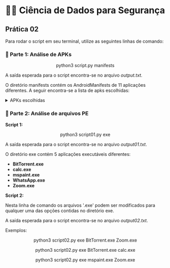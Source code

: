 # 👩‍💻 Ciência de Dados para Segurança 
## Prática 02
Para rodar o script em seu terminal, utilize as seguintes linhas de comando: 
### 📌 Parte 1: Análise de APKs
<p align="center"> python3 script.py manifests </p>

A saída esperada para o script encontra-se no arquivo *output.txt.* 

O diretório manifests contém os AndroidManifests de 11 aplicações diferentes. A seguir encontra-se a lista de apks escolhidas: 
<details> 
    <summary> APKs escolhidas </summary>
    
- **Entertainment**
    1. Globoplay 3.109.0 (nodpi) (Android 5.0+)

        [https://www.apkmirror.com/apk/globo-comunicacao-e-participacoes-s-a/globo-play/globo-play-3-109-0-release/globoplay-3-109-0-android-apk-download/download/?forcebaseapk](https://www.apkmirror.com/apk/globo-comunicacao-e-participacoes-s-a/globo-play/globo-play-3-109-0-release/globoplay-3-109-0-android-apk-download/download/?forcebaseapk)

    2. Globoplay 3.100.0 (nodpi) (Android 5.0+)

        [https://www.apkmirror.com/apk/globo-comunicacao-e-participacoes-s-a/globo-play/globo-play-3-100-0-release/globoplay-3-100-0-android-apk-download/download/?forcebaseapk](https://www.apkmirror.com/apk/globo-comunicacao-e-participacoes-s-a/globo-play/globo-play-3-100-0-release/globoplay-3-100-0-android-apk-download/download/?forcebaseapk)

- **Education**
    1. TED 4.5.6 (Android 5.0+)

        [https://www.apkmirror.com/apk/ted-conference/ted/ted-4-5-6-release/ted-4-5-6-android-apk-download/download/](https://www.apkmirror.com/apk/ted-conference/ted/ted-4-5-6-release/ted-4-5-6-android-apk-download/download/)

    2. Udemy - Online Courses 6.18.0 (nodpi) (Android 6.0+)

        [https://www.apkmirror.com/apk/udemy/udemy-online-courses/udemy-online-courses-6-18-0-release/udemy-online-courses-6-18-0-android-apk-download/download/?forcebaseapk](https://www.apkmirror.com/apk/udemy/udemy-online-courses/udemy-online-courses-6-18-0-release/udemy-online-courses-6-18-0-android-apk-download/download/?forcebaseapk)

- **Productive**
    1. Todoist: To-Do List, Tasks & Reminders v7762 (nodpi) (Android 6.0+)

        [https://www.apkmirror.com/apk/doist/todoist/todoist-v7762-release/todoist-to-do-list-tasks-reminders-v7762-android-apk-download/download/?forcebaseapk](https://www.apkmirror.com/apk/doist/todoist/todoist-v7762-release/todoist-to-do-list-tasks-reminders-v7762-android-apk-download/download/?forcebaseapk)

    2. Basecamp 3 3.20.1 (Android 6.0+)

        [https://www.apkmirror.com/apk/basecamp/basecamp-3/basecamp-3-3-20-1-release/basecamp-3-3-20-1-android-apk-download/download/](https://www.apkmirror.com/apk/basecamp/basecamp-3/basecamp-3-3-20-1-release/basecamp-3-3-20-1-android-apk-download/download/)

- **Communication**
    1. WhatsApp Messenger 2.21.4.12 beta (x86_64) (Android 4.1+)

        [https://www.apkmirror.com/apk/whatsapp-inc/whatsapp/whatsapp-2-21-4-12-release/whatsapp-messenger-2-21-4-12-4-android-apk-download/download/](https://www.apkmirror.com/apk/whatsapp-inc/whatsapp/whatsapp-2-21-4-12-release/whatsapp-messenger-2-21-4-12-4-android-apk-download/download/)

    2. Telegram 7.4.2 (Android 4.1+)

        [https://www.apkmirror.com/apk/telegram-fz-llc/telegram/telegram-7-4-2-release/telegram-7-4-2-8-android-apk-download/download/](https://www.apkmirror.com/apk/telegram-fz-llc/telegram/telegram-7-4-2-release/telegram-7-4-2-8-android-apk-download/download/)

- **Books & Reference**
    1. @Voice Aloud Reader (TTS Reader) 22.6.7 (nodpi)
    2. Audible: audiobooks, podcasts & audio stories 2.67.2 (Android 4.1+)
- **Art & Design**
    1. Canva: Graphic Design, Video Collage, Logo Maker 2.98.2 (Android 5.0+)

        [https://www.apkmirror.com/apk/canva/canva-free-photo-editor-graphic-design-tool/canva-free-photo-editor-graphic-design-tool-2-98-2-release/canva-graphic-design-video-collage-logo-maker-2-98-2-android-apk-download/download/](https://www.apkmirror.com/apk/canva/canva-free-photo-editor-graphic-design-tool/canva-free-photo-editor-graphic-design-tool-2-98-2-release/canva-graphic-design-video-collage-logo-maker-2-98-2-android-apk-download/download/)

</details> 

### 📌 Parte 2: Análise de arquivos PE
**Script 1:**

<p align="center"> python3 script01.py exe </p>

A saída esperada para o script encontra-se no arquivo *output01.txt*. 

O diretório exe contém 5 aplicações executáveis diferentes:
- **BitTorrent.exe**
- **calc.exe**
- **mspaint.exe**
- **WhatsApp.exe**
- **Zoom.exe**

**Script 2:**

Nesta linha de comando os arquivos '.exe' podem ser modificados para qualquer uma das opções contidas no diretório exe. 

A saída esperada para o script encontra-se no arquivo *output02.txt*. 

Exemplos:

<p align="center"> python3 script02.py exe BitTorrent.exe Zoom.exe </p>

<p align="center"> python3 script02.py exe BitTorrent.exe calc.exe </p>
 
<p align="center"> python3 script02.py exe mspaint.exe Zoom.exe </p>
